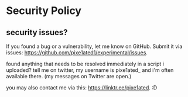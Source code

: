 # Security Policy

## security issues? 

If you found a bug or a vulnerability, let me know on GitHub. Submit it via issues: https://github.com/pixe1ated1/experimental/issues.

found anything that needs to be resolved immediately in a script i uploaded? tell me on twitter, my username is pixe1ated_ and i'm often available there. (my messages on Twitter are open.)

you may also contact me via this: https://linktr.ee/pixe1ated. :D
